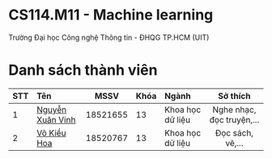 # CS114.M11 - Machine learning
Trường Đại học Công nghệ Thông tin - ĐHQG TP.HCM (UIT)
# Danh sách thành viên

|STT|Tên|MSSV|Khóa|Ngành|Sở thích|
|:---|:---|:---:|:---|:---|:---:|
|1|[Nguyễn Xuân Vinh](https://github.com/NguyenXuanVinh2000)|18521655|13|Khoa học dữ liệu|Nghe nhạc, đọc truyện,...|
|2|[Võ Kiều Hoa](https://github.com/kieuhoavo)|18520767|13|Khoa học dữ liệu|Đọc sách, vẽ,...|
